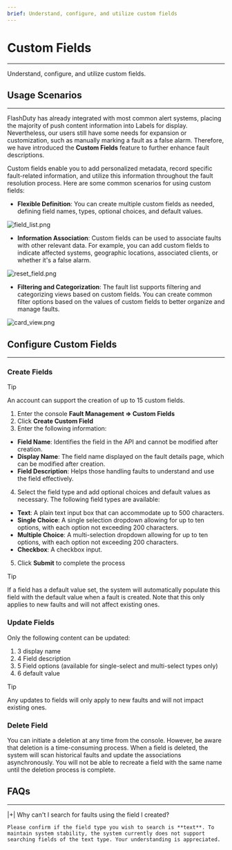```yaml
---
brief: Understand, configure, and utilize custom fields
---
```


# Custom Fields

---

Understand, configure, and utilize custom fields.

## Usage Scenarios
---

FlashDuty has already integrated with most common alert systems, placing the majority of push content information into Labels for display. Nevertheless, our users still have some needs for expansion or customization, such as manually marking a fault as a false alarm. Therefore, we have introduced the **Custom Fields** feature to further enhance fault descriptions.

Custom fields enable you to add personalized metadata, record specific fault-related information, and utilize this information throughout the fault resolution process. Here are some common scenarios for using custom fields:

- **Flexible Definition**: You can create multiple custom fields as needed, defining field names, types, optional choices, and default values.

![field_list.png](https://fcdoc.github.io/img/cvylIK7Sjff1ob1ZMisQH_yeUeEviyzie3RiMU2b59c.avif)

- **Information Association**: Custom fields can be used to associate faults with other relevant data. For example, you can add custom fields to indicate affected systems, geographic locations, associated clients, or whether it's a false alarm.

![reset_field.png](https://fcdoc.github.io/img/4TczIamyUJycZfUIZWU_fTAAROBC3p7o1e96Ejcku9I.avif)

- **Filtering and Categorization**: The fault list supports filtering and categorizing views based on custom fields. You can create common filter options based on the values of custom fields to better organize and manage faults.

![card_view.png](https://fcdoc.github.io/img/qgzMUmesZeZzn3VDyYPdiwAcNxkJzd7czJX92cR_np8.avif)

## Configure Custom Fields
---

### Create Fields

> [!TIP]
> An account can support the creation of up to 15 custom fields.

1. Enter the console **Fault Management => Custom Fields**
2. Click **Create Custom Field**
3. Enter the following information:

- **Field Name**: Identifies the field in the API and cannot be modified after creation.
- **Display Name**: The field name displayed on the fault details page, which can be modified after creation.
- **Field Description**: Helps those handling faults to understand and use the field effectively.

4. Select the field type and add optional choices and default values as necessary. The following field types are available:

- **Text**: A plain text input box that can accommodate up to 500 characters.
- **Single Choice**: A single selection dropdown allowing for up to ten options, with each option not exceeding 200 characters.
- **Multiple Choice**: A multi-selection dropdown allowing for up to ten options, with each option not exceeding 200 characters.
- **Checkbox**: A checkbox input.

5. Click **Submit** to complete the process

> [!TIP]
> If a field has a default value set, the system will automatically populate this field with the default value when a fault is created. Note that this only applies to new faults and will not affect existing ones.

### Update Fields

Only the following content can be updated:

1. 3	display name
2. 4	Field description
3. 5	Field options (available for single-select and multi-select types only)
4. 6	default value

> [!TIP]
> Any updates to fields will only apply to new faults and will not impact existing ones.

### Delete Field

You can initiate a deletion at any time from the console. However, be aware that deletion is a time-consuming process. When a field is deleted, the system will scan historical faults and update the associations asynchronously. You will not be able to recreate a field with the same name until the deletion process is complete.


## FAQs
---

|+| Why can't I search for faults using the field I created?

    Please confirm if the field type you wish to search is **text**. To maintain system stability, the system currently does not support searching fields of the text type. Your understanding is appreciated.